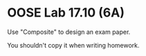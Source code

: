 # OOSE Lab 17.10 (6A)
Use "Composite" to design an exam paper.
  
You shouldn't copy it when writing homework.
